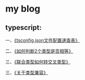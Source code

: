 # my blog

## typescript:
一、[《tsconfig.json文件配置速查表》](https://github.com/lmxyjy/blogs/issues/1)

二、[《如何判断2个类型是否相等》](https://github.com/lmxyjy/blogs/issues/2)

三、[《联合类型如何转交叉类型》](https://github.com/lmxyjy/blogs/issues/3)

三、[《关于类型兼容》](https://github.com/lmxyjy/blogs/issues/4)
